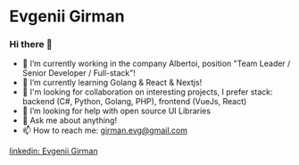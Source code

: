 # Evgenii Girman

### Hi there 👋



- 🔭 I’m currently working in the company Albertoi, position "Team Leader / Senior Developer / Full-stack"!
- 🌱 I’m currently learning Golang & React & Nextjs!
- 👯 I'm looking for collaboration on interesting projects, I prefer stack: backend (C#, Python, Golang, PHP), frontend (VueJs, React)
- 🤔 I’m looking for help with open source UI Libraries
- 💬 Ask me about anything!
- 📫 How to reach me: girman.evg@gmail.com


<div class="badge-base LI-profile-badge" data-locale="en_US" data-size="medium" data-theme="dark" data-type="VERTICAL" data-vanity="kyriakos-michael-74535b4a" data-version="v1"><a class="badge-base__link LI-simple-link" href="https://www.linkedin.com/in/egirman">linkedin: Evgenii Girman</a></div>
              
